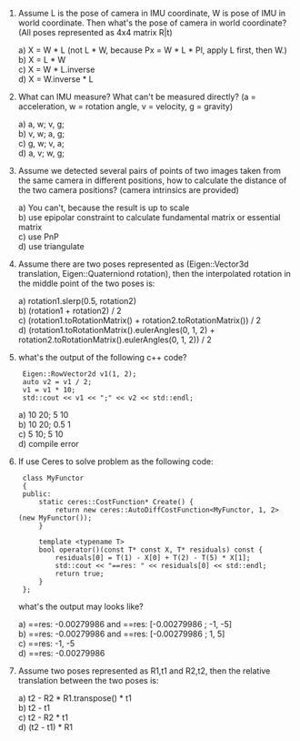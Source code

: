1. Assume L is the pose of camera in IMU coordinate, W is pose of IMU in world coordinate. 
Then what's the pose of camera in world coordinate? (All poses represented as 4x4 matrix R|t)

    a) X = W * L (not L * W, because Px = W * L * Pl, apply L first, then W.)  
    b) X = L * W  
    c) X = W * L.inverse  
    d) X = W.inverse * L  

2. What can IMU measure? What can't be measured directly? (a = acceleration, w = rotation angle, v = velocity, g = gravity)

    a) a, w; v, g;  
    b) v, w; a, g;  
    c) g, w; v, a;  
    d) a, v; w, g;  

3. Assume we detected several pairs of points of two images taken from the same camera in different positions, how to calculate the distance of the two camera positions? (camera intrinsics are provided)

    a) You can't, because the result is up to scale  
    b) use epipolar constraint to calculate fundamental matrix or essential matrix   
    c) use PnP  
    d) use triangulate  
    
4. Assume there are two poses represented as (Eigen::Vector3d translation, Eigen::Quaterniond rotation), then the interpolated rotation in the middle point of the two poses is:

    a) rotation1.slerp(0.5, rotation2)  
    b) (rotation1 + rotation2) / 2  
    c) (rotation1.toRotationMatrix() + rotation2.toRotationMatrix()) / 2  
    d) (rotation1.toRotationMatrix().eulerAngles(0, 1, 2) + rotation2.toRotationMatrix().eulerAngles(0, 1, 2)) / 2  
    
5. what's the output of the following c++ code?

        Eigen::RowVector2d v1(1, 2);
        auto v2 = v1 / 2;
        v1 = v1 * 10;
        std::cout << v1 << ";" << v2 << std::endl;
        
    a) 10 20;  5 10  
    b) 10 20;  0.5 1  
    c)  5 10;  5 10  
    d) compile error  

6. If use Ceres to solve problem as the following code: 
    
        class MyFunctor
        {
        public:
            static ceres::CostFunction* Create() {
                return new ceres::AutoDiffCostFunction<MyFunctor, 1, 2>(new MyFunctor());
            }

            template <typename T>
            bool operator()(const T* const X, T* residuals) const {
                residuals[0] = T(1) - X[0] + T(2) - T(5) * X[1];
                std::cout << "==res: " << residuals[0] << std::endl;
                return true;
            }
        };
    what's the output may looks like?
    
    a) ==res: -0.00279986 and ==res: [-0.00279986 ; -1, -5]  
    b) ==res: -0.00279986 and ==res: [-0.00279986 ; 1, 5]  
    c) ==res: -1, -5  
    d) ==res: -0.00279986  

7. Assume two poses represented as R1,t1 and R2,t2, then the relative translation between the two poses is:

    a) t2 - R2 * R1.transpose() * t1  
    b) t2 - t1  
    c) t2 - R2 * t1  
    d) (t2 - t1) * R1  
    
